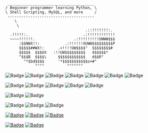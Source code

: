 ```
 ______________________________________
/ Beginner programmer learning Python, \
\ Shell Scripting, MySQL, and more     /
 --------------------------------------
    \
     \
                                   .::!!!!!!!:.
  .!!!!!:.                        .:!!!!!!!!!!!!
  ~~~~!!!!!!.                 .:!!!!!!!!!UWWW$$$ 
      :$$NWX!!:           .:!!!!!!XUWW$$$$$$$$$P 
      $$$$$##WX!:      .<!!!!UW$$$$"  $$$$$$$$# 
      $$$$$  $$$UX   :!!UW$$$$$$$$$   4$$$$$* 
      ^$$$B  $$$$\     $$$$$$$$$$$$   d$$R" 
        "*$bd$$$$      '*$$$$$$$$$$$o+#" 
             """"          """"""" 
```

<img src="https://img.shields.io/badge/Python-323232?style=flat-square" alt="Badge"> <img src="https://img.shields.io/badge/Shell%20Scripting-323232?style=flat-square" alt="Badge"> <img src="https://img.shields.io/badge/MySQL-323232?style=flat-square" alt="Badge"> <img src="https://img.shields.io/badge/HTML-323232?style=flat-square" alt="Badge"> <img src="https://img.shields.io/badge/CSS-323232?style=flat-square" alt="Badge"> <img src="https://img.shields.io/badge/JavaScript-323232?style=flat-square" alt="Badge"> <img src="https://img.shields.io/badge/LaTeX-323232?style=flat-square" alt="Badge">

<img src="https://img.shields.io/badge/Docker-grey?style=flat-square" alt="Badge"> <img src="https://img.shields.io/badge/Kubernetes-grey?style=flat-square" alt="Badge"> <img src="https://img.shields.io/badge/Google%20Cloud-grey?style=flat-square" alt="Badge"> <img src="https://img.shields.io/badge/Splunk-grey?style=flat-square" alt="Badge"> <img src="https://img.shields.io/badge/Ansible-grey?style=flat-square" alt="Badge">

<img src="https://img.shields.io/badge/Networking-lightgrey?style=flat-square" alt="Badge"> <img src="https://img.shields.io/badge/TCP%2FIP-lightgrey?style=flat-square" alt="Badge">

<img src="https://img.shields.io/badge/Linux-ebebeb?style=flat-square" alt="Badge"> <img src="https://img.shields.io/badge/Windows-ebebeb?style=flat-square" alt="Badge"> <img src="https://img.shields.io/badge/macOS-ebebeb?style=flat-square" alt="Badge">

<a href="https://x.com/january1073"><img src="https://img.shields.io/badge/X.com-magenta?style=flat-square" alt="Badge"></a> <a href="https://tryhackme.com/p/january1073"><img src="https://img.shields.io/badge/TryHackMe-magenta?style=flat-square" alt="Badge"></a> <a href="https://www.linkedin.com/in/fongern" target="_blank"><img src="https://img.shields.io/badge/LinkedIn-magenta?style=flat-square" alt="Badge"></a>

<a href="mailto:january1073@yahoo.com" target="_blank"><img src="https://img.shields.io/badge/Email-black?style=flat-square" alt="Badge"></a> <a href="https://keys.openpgp.org/vks/v1/by-fingerprint/12E72BB71FE10C5C0BC5687B70493AE9DCEF9877" target="_blank"><img src="https://img.shields.io/badge/PGP%20key-black?style=flat-square&logo=gnuprivacyguard" alt="Badge"></a>
